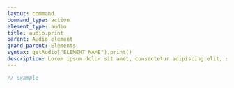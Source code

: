 ```yaml
---
layout: command
command_type: action
element_type: audio
title: audio.print
parent: Audio element
grand_parent: Elements
syntax: getAudio("ELEMENT_NAME").print()
description: Lorem ipsum dolor sit amet, consectetur adipiscing elit, sed do eiusmod tempor incididunt ut labore et dolore magna aliqua. Ut enim ad minim veniam, quis nostrud exercitation ullamco laboris nisi ut aliquip ex ea commodo consequat.
---
```


```javascript
// example
```